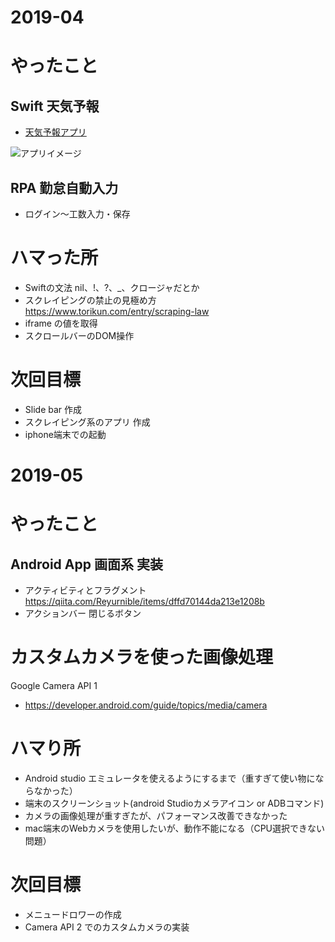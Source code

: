# 2019-04

# やったこと
## Swift 天気予報
* [天気予報アプリ](https://github.com/masakiki-take/weather_forecast)  

![アプリイメージ](https://user-images.githubusercontent.com/46876791/55698115-60f96380-59ff-11e9-91d7-beb7ac7a41d6.gif) 
 
## RPA 勤怠自動入力
* ログイン～工数入力・保存

# ハマった所
* Swiftの文法 nil、!、?、_、クロージャだとか
* スクレイピングの禁止の見極め方　https://www.torikun.com/entry/scraping-law
* iframe の値を取得
* スクロールバーのDOM操作

# 次回目標
* Slide bar 作成
* スクレイピング系のアプリ 作成
* iphone端末での起動

# 2019-05

# やったこと
## Android App 画面系 実装
* アクティビティとフラグメント https://qiita.com/Reyurnible/items/dffd70144da213e1208b
* アクションバー 閉じるボタン

# カスタムカメラを使った画像処理
Google Camera API 1
* https://developer.android.com/guide/topics/media/camera

# ハマり所
* Android studio エミュレータを使えるようにするまで（重すぎて使い物にならなかった）
* 端末のスクリーンショット(android Studioカメラアイコン or ADBコマンド)
* カメラの画像処理が重すぎたが、パフォーマンス改善できなかった
* mac端末のWebカメラを使用したいが、動作不能になる（CPU選択できない問題）

# 次回目標
* メニュードロワーの作成
* Camera API 2 でのカスタムカメラの実装
